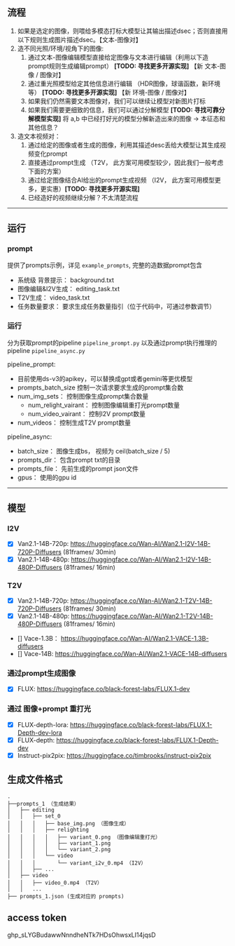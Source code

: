 ## 流程

1. 如果是选定的图像，则喂给多模态打标大模型让其输出描述dsec；否则直接用以下规则生成图片描述dsec。【文本-图像对】
2. 造不同光照/环境/视角下的图像:
    1. 通过文本-图像编辑模型直接给定图像与文本进行编辑（利用以下造prompt规则生成编辑prompt） **[TODO: 寻找更多开源实现]**  【新 文本-图像 / 图像对】
    2. 通过重光照模型给定其他信息进行编辑 （HDR图像，球谐函数，新环境等） **[TODO: 寻找更多开源实现]**  【新 环境-图像 / 图像对】
    3. 如果我们仍然需要文本图像对，我们可以继续让模型对新图片打标
    4. 如果我们需要更细致的信息，我们可以通过分解模型 **[TODO: 寻找可靠分解模型实现]** 将 a,b 中已经打好光的模型分解新造出来的图像 → 本征态和其他信息？
3. 造文本视频对：
    1. 通过给定的图像或者生成的图像，利用其描述desc丢给大模型让其生成视频变化prompt
    2. 直接通过prompt生成 （T2V， 此方案可用模型较少，因此我们一般考虑下面的方案）
    3. 通过给定图像结合AI给出的prompt生成视频 （I2V， 此方案可用模型更多，更实惠）**[TODO: 寻找更多开源实现]**
    4. 已经造好的视频继续分解？不太清楚流程

---
## 运行

### prompt
提供了prompts示例，详见 `example_prompts`, 完整的造数据prompt包含
- 系统级 背景提示： background.txt
- 图像编辑&I2V生成： editing_task.txt
- T2V生成： video_task.txt
- 任务数量要求： 要求生成任务数量指引（位于代码中，可通过参数调节）

### 运行
分为获取prompt的pipeline `pipeline_prompt.py` 以及通过prompt执行推理的pipeline `pipeline_async.py`

pipeline_prompt:
- 目前使用ds-v3的apikey，可以替换成gpt或者gemini等更优模型
- prompts_batch_size 控制一次请求要求生成的prompt集合数
- num_img_sets： 控制图像生成prompt集合数量
    - num_relight_vairant： 控制图像编辑重打光prompt数量
    - num_video_vairant： 控制I2V prompt数量
- num_videos： 控制生成T2V prompt数量

pipeline_async:
- batch_size： 图像生成bs， 视频为 ceil(batch_size / 5)
- prompts_dir： 包含prompt txt的目录
- prompts_file： 先前生成的prompt json文件
- gpus： 使用的gpu id

---
## 模型

### I2V
- [x] Van2.1-14B-720p: https://huggingface.co/Wan-AI/Wan2.1-I2V-14B-720P-Diffusers (81frames/ 30min)
- [x] Van2.1-14B-480p: https://huggingface.co/Wan-AI/Wan2.1-I2V-14B-480P-Diffusers (81frames/ 16min)

### T2V
- [x] Van2.1-14B-720p: https://huggingface.co/Wan-AI/Wan2.1-T2V-14B-720P-Diffusers (81frames/ 30min)
- [x] Van2.1-14B-480p: https://huggingface.co/Wan-AI/Wan2.1-T2V-14B-480P-Diffusers (81frames/ 16min)
- [] Vace-1.3B： https://huggingface.co/Wan-AI/Wan2.1-VACE-1.3B-diffusers
- [] Vace-14B: https://huggingface.co/Wan-AI/Wan2.1-VACE-14B-diffusers

### 通过prompt生成图像
- [x] FLUX: https://huggingface.co/black-forest-labs/FLUX.1-dev

### 通过 图像+prompt 重打光
- [x] FLUX-depth-lora: https://huggingface.co/black-forest-labs/FLUX.1-Depth-dev-lora 
- [x] FLUX-depth: https://huggingface.co/black-forest-labs/FLUX.1-Depth-dev
- [x] Instruct-pix2pix: https://huggingface.co/timbrooks/instruct-pix2pix 

## 生成文件格式
```
.
├──prompts_1 （生成结果）
│   ├── editing
│   │   ├── set_0
│   │   │   ├── base_img.png （图像生成）
│   │   │   ├── relighting
│   │   │   │   ├── variant_0.png （图像编辑重打光）
│   │   │   │   ├── variant_1.png
│   │   │   │   └── variant_2.png
│   │   │   └── video
│   │   │       └── variant_i2v_0.mp4 （I2V）
│   │   ├── ...
│   ├── video
│   │   ├── video_0.mp4 （T2V）
│   │   ...
├── prompts_1.json (生成对应的 prompts)
```


## access token
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